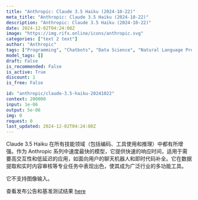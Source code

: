 ```yaml
---
title: "Anthropic: Claude 3.5 Haiku (2024-10-22)"
meta_title: "Anthropic: Claude 3.5 Haiku (2024-10-22)"
description: "Anthropic: Claude 3.5 Haiku (2024-10-22)"
date: 2024-12-02T04:24:08Z
image: "https://img.rifx.online/icons/anthropic.svg"
categories: ["text 2 text"]
author: "Anthropic"
tags: ["Programming", "Chatbots", "Data Science", "Natural Language Processing", "Predictive Analytics"]
model_tags: []
draft: False
is_recommended: False
is_active: True
discount: 1
is_free: False

id: "anthropic/claude-3.5-haiku-20241022"
context: 200000
input: 1e-06
output: 5e-06
img: 0
request: 0
last_updated: 2024-12-02T04:24:08Z
---
```


Claude 3.5 Haiku 在所有技能领域（包括编码、工具使用和推理）中都有所增强。作为 Anthropic 系列中速度最快的模型，它提供快速的响应时间，适用于需要高交互性和低延迟的应用，如面向用户的聊天机器人和即时代码补全。它在数据提取和实时内容审核等专业任务中表现出色，使其成为广泛行业的多功能工具。

它不支持图像输入。

查看发布公告和基准测试结果 [here](https://www.anthropic.com/news/3-5-models-and-computer-use)

